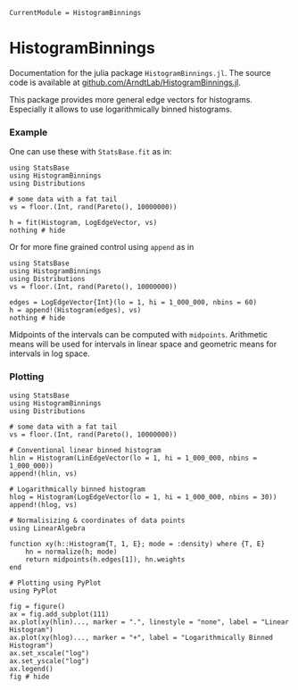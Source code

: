 ```@meta
CurrentModule = HistogramBinnings
```

# HistogramBinnings

Documentation for the julia package `HistogramBinnings.jl`. The source code is available at [github.com/ArndtLab/HistogramBinnings.jl](https://github.com/ArndtLab/HistogramBinnings.jl).


This package provides more general edge vectors for histograms. 
Especially it allows to use logarithmically binned histograms.



### Example
One can use these with `StatsBase.fit` as in:

```@example 1
using StatsBase
using HistogramBinnings
using Distributions

# some data with a fat tail 
vs = floor.(Int, rand(Pareto(), 10000000))

h = fit(Histogram, LogEdgeVector, vs)
nothing # hide
```

Or for more fine grained control using `append` as in 

```@setup  2
using StatsBase
using HistogramBinnings
using Distributions
vs = floor.(Int, rand(Pareto(), 10000000))
```

```@example 2
edges = LogEdgeVector{Int}(lo = 1, hi = 1_000_000, nbins = 60)
h = append!(Histogram(edges), vs)
nothing # hide
```
Midpoints of the intervals can be computed with `midpoints`. 
Arithmetic means will be used for intervals in linear space and
geometric means for intervals in log space.

### Plotting

```@example 3
using StatsBase
using HistogramBinnings
using Distributions

# some data with a fat tail 
vs = floor.(Int, rand(Pareto(), 10000000))

# Conventional linear binned histogram
hlin = Histogram(LinEdgeVector(lo = 1, hi = 1_000_000, nbins = 1_000_000))
append!(hlin, vs)

# Logarithmically binned histogram
hlog = Histogram(LogEdgeVector(lo = 1, hi = 1_000_000, nbins = 30))
append!(hlog, vs)

# Normalisizing & coordinates of data points
using LinearAlgebra

function xy(h::Histogram{T, 1, E}; mode = :density) where {T, E}
    hn = normalize(h; mode)
    return midpoints(h.edges[1]), hn.weights
end

# Plotting using PyPlot
using PyPlot

fig = figure()
ax = fig.add_subplot(111)
ax.plot(xy(hlin)..., marker = ".", linestyle = "none", label = "Linear Histogram")
ax.plot(xy(hlog)..., marker = "+", label = "Logarithmically Binned Histogram")
ax.set_xscale("log")
ax.set_yscale("log")
ax.legend()
fig # hide
```